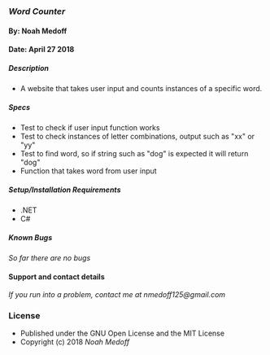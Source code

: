 ### _Word Counter_
#### By: Noah Medoff
#### Date: April 27 2018

##### Description
- A website that takes user input and counts instances of a specific word.

##### Specs
* Test to check if user input function works
* Test to check instances of letter combinations, output such as "xx" or "yy"
* Test to find word, so if string such as "dog" is expected it will return "dog"
* Function that takes word from user input

##### Setup/Installation Requirements
* .NET
* C#
##### Known Bugs
_So far there are no bugs_

#### Support and contact details
_If you run into a problem, contact me at nmedoff125@gmail.com_

### License
* Published under the GNU Open License and the MIT License
* Copyright (c) 2018 _Noah Medoff_
####
